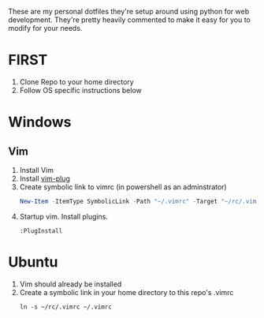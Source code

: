 These are my personal dotfiles they're setup around using python for web development.
They're pretty heavily commented to make it easy for you to modify for your needs.

# FIRST
1. Clone Repo to your home directory
2. Follow OS specific instructions below

# Windows
## Vim
1. Install Vim
2. Install [vim-plug](https://github.com/junegunn/vim-plug)
3. Create symbolic link to vimrc (in powershell as an adminstrator)
    ```powershell
    New-Item -ItemType SymbolicLink -Path "~/.vimrc" -Target "~/rc/.vimrc"
    ```
4. Startup vim. Install plugins.
    ```
    :PlugInstall
    ```
# Ubuntu
1. Vim should already be installed
2. Create a symbolic link in your home directory to this repo's .vimrc
    ```shell
    ln -s ~/rc/.vimrc ~/.vimrc
    ```

